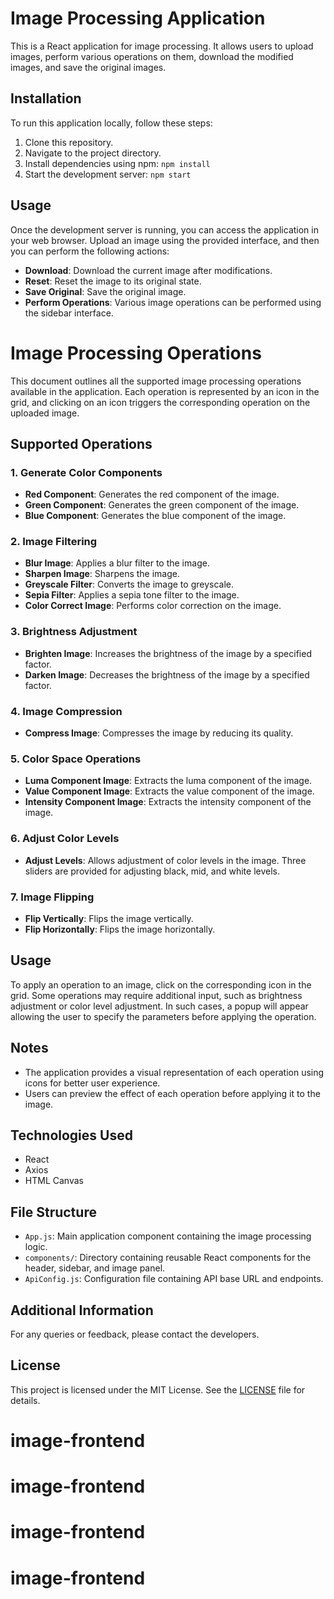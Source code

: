# Image Processing Application

This is a React application for image processing. It allows users to upload images, perform various operations on them, download the modified images, and save the original images.

## Installation

To run this application locally, follow these steps:

1. Clone this repository.
2. Navigate to the project directory.
3. Install dependencies using npm: `npm install`
4. Start the development server: `npm start`

## Usage

Once the development server is running, you can access the application in your web browser. Upload an image using the provided interface, and then you can perform the following actions:

- **Download**: Download the current image after modifications.
- **Reset**: Reset the image to its original state.
- **Save Original**: Save the original image.
- **Perform Operations**: Various image operations can be performed using the sidebar interface.

# Image Processing Operations

This document outlines all the supported image processing operations available in the application. Each operation is represented by an icon in the grid, and clicking on an icon triggers the corresponding operation on the uploaded image.

## Supported Operations

### 1. Generate Color Components
- **Red Component**: Generates the red component of the image.
- **Green Component**: Generates the green component of the image.
- **Blue Component**: Generates the blue component of the image.

### 2. Image Filtering
- **Blur Image**: Applies a blur filter to the image.
- **Sharpen Image**: Sharpens the image.
- **Greyscale Filter**: Converts the image to greyscale.
- **Sepia Filter**: Applies a sepia tone filter to the image.
- **Color Correct Image**: Performs color correction on the image.

### 3. Brightness Adjustment
- **Brighten Image**: Increases the brightness of the image by a specified factor.
- **Darken Image**: Decreases the brightness of the image by a specified factor.

### 4. Image Compression
- **Compress Image**: Compresses the image by reducing its quality.

### 5. Color Space Operations
- **Luma Component Image**: Extracts the luma component of the image.
- **Value Component Image**: Extracts the value component of the image.
- **Intensity Component Image**: Extracts the intensity component of the image.

### 6. Adjust Color Levels
- **Adjust Levels**: Allows adjustment of color levels in the image. Three sliders are provided for adjusting black, mid, and white levels.

### 7. Image Flipping
- **Flip Vertically**: Flips the image vertically.
- **Flip Horizontally**: Flips the image horizontally.

## Usage

To apply an operation to an image, click on the corresponding icon in the grid. Some operations may require additional input, such as brightness adjustment or color level adjustment. In such cases, a popup will appear allowing the user to specify the parameters before applying the operation.

## Notes

- The application provides a visual representation of each operation using icons for better user experience.
- Users can preview the effect of each operation before applying it to the image.

## Technologies Used

- React
- Axios
- HTML Canvas

## File Structure

- `App.js`: Main application component containing the image processing logic.
- `components/`: Directory containing reusable React components for the header, sidebar, and image panel.
- `ApiConfig.js`: Configuration file containing API base URL and endpoints.

## Additional Information

For any queries or feedback, please contact the developers.

## License

This project is licensed under the MIT License. See the [LICENSE](LICENSE) file for details.

# image-frontend
# image-frontend
# image-frontend
# image-frontend
